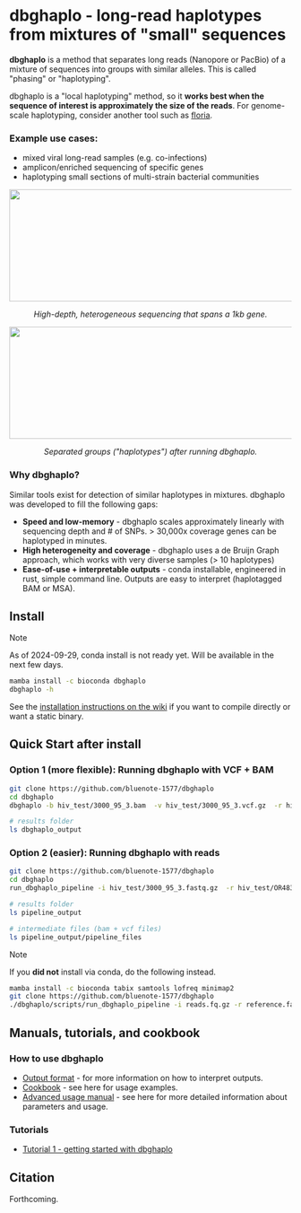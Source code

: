 # dbghaplo - long-read haplotypes from mixtures of "small" sequences

**dbghaplo** is a method that separates long reads (Nanopore or PacBio) of a mixture of sequences into groups with similar alleles. This is called "phasing" or "haplotyping". 

dbghaplo is a "local haplotyping" method, so it **works best when the sequence of interest is approximately the size of the reads**. For genome-scale haplotyping, consider another tool such as [floria](https://github.com/bluenote-1577/floria).

### Example use cases:

* mixed viral long-read samples (e.g. co-infections)
* amplicon/enriched sequencing of specific genes
* haplotyping small sections of multi-strain bacterial communities

<p align="center">
  <img width="600" height="200" src="https://github.com/user-attachments/assets/c0a82bb5-7feb-4d13-ab59-04da2bce52b3", caption="asdf">
</p>
<p align="center">
  <i>
High-depth, heterogeneous sequencing that spans a 1kb gene.
  </i>
</p>

<p align="center">
  <img width="600" height="200" src="https://github.com/user-attachments/assets/34cb8bcf-8f23-47e4-b2f6-8515a21d3cf4", caption="asdf">
</p>
<p align="center">
  <i>
Separated groups ("haplotypes") after running dbghaplo.
  </i>
</p>

### Why dbghaplo?

Similar tools exist for detection of similar haplotypes in mixtures. dbghaplo was developed to fill the following gaps:

* **Speed and low-memory** - dbghaplo scales approximately linearly with sequencing depth and # of SNPs. > 30,000x coverage genes can be haplotyped in minutes. 
* **High heterogeneity and coverage** - dbghaplo uses a de Bruijn Graph approach, which works with very diverse samples (> 10 haplotypes)
* **Ease-of-use + interpretable outputs** - conda installable, engineered in rust, simple command line. Outputs are easy to interpret (haplotagged BAM or MSA). 

## Install

> [!NOTE]
> As of 2024-09-29, conda install is not ready yet. Will be available in the next few days. 

```sh
mamba install -c bioconda dbghaplo
dbghaplo -h 
```

See the [installation instructions on the wiki](https://github.com/bluenote-1577/dbghaplo/wiki/Installation) if you want to compile directly or want a static binary.

## Quick Start after install 

### Option 1 (more flexible): Running dbghaplo with VCF + BAM
```sh
git clone https://github.com/bluenote-1577/dbghaplo
cd dbghaplo
dbghaplo -b hiv_test/3000_95_3.bam  -v hiv_test/3000_95_3.vcf.gz  -r hiv_test/OR483991.1.fasta

# results folder
ls dbghaplo_output
```
### Option 2 (easier): Running dbghaplo with reads 
```sh
git clone https://github.com/bluenote-1577/dbghaplo
cd dbghaplo
run_dbghaplo_pipeline -i hiv_test/3000_95_3.fastq.gz  -r hiv_test/OR483991.1.fasta --overwrite -o pipeline_output/ 

# results folder
ls pipeline_output

# intermediate files (bam + vcf files)
ls pipeline_output/pipeline_files
```

> [!NOTE]
>  If you **did not** install via conda, do the following instead. 
>```sh
>mamba install -c bioconda tabix samtools lofreq minimap2
>git clone https://github.com/bluenote-1577/dbghaplo
>./dbghaplo/scripts/run_dbghaplo_pipeline -i reads.fq.gz -r reference.fa -o pipeline_output
>```

## Manuals, tutorials, and cookbook

### How to use dbghaplo
* [Output format](https://github.com/bluenote-1577/dbghaplo/wiki/Output-format) - for more information on how to interpret outputs.
* [Cookbook](https://github.com/bluenote-1577/dbghaplo/wiki/Cookbook) - see here for usage examples.
* [Advanced usage manual](https://github.com/bluenote-1577/dbghaplo/wiki/Advanced-usage-manual) - see here for more detailed information about parameters and usage.

### Tutorials

* [Tutorial 1 - getting started with dbghaplo](https://github.com/bluenote-1577/dbghaplo/wiki/Tutorial-1:-getting-started-with-dbghaplo)

## Citation

Forthcoming.
